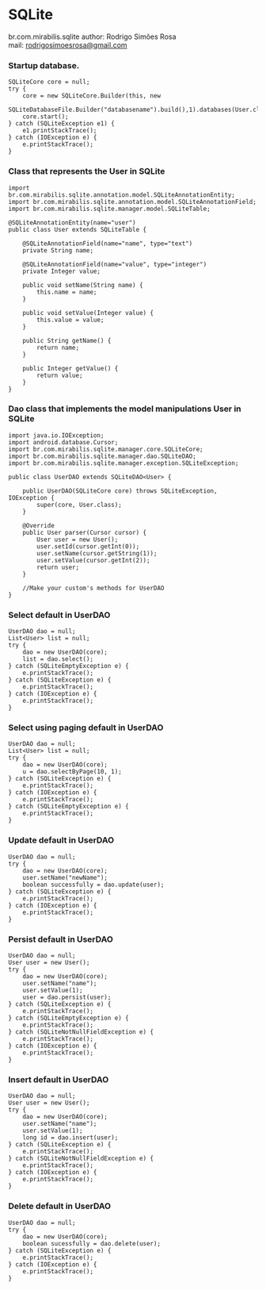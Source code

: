 SQLite
============================================================
br.com.mirabilis.sqlite
author: Rodrigo Simões Rosa		
mail: rodrigosimoesrosa@gmail.com

### Startup database.				

    SQLiteCore core = null;
	try {
		core = new SQLiteCore.Builder(this, new
		SQLiteDatabaseFile.Builder("databasename").build(),1).databases(User.class).build();
		core.start();
	} catch (SQLiteException e1) {
		e1.printStackTrace();
	} catch (IOException e) {
		e.printStackTrace();
	}
	
### Class that represents the User in SQLite

	import br.com.mirabilis.sqlite.annotation.model.SQLiteAnnotationEntity;
	import br.com.mirabilis.sqlite.annotation.model.SQLiteAnnotationField;
	import br.com.mirabilis.sqlite.manager.model.SQLiteTable;
	
	@SQLiteAnnotationEntity(name="user")
	public class User extends SQLiteTable {
	
		@SQLiteAnnotationField(name="name", type="text")
		private String name;
	
		@SQLiteAnnotationField(name="value", type="integer")
		private Integer value;
	
		public void setName(String name) {
			this.name = name;
		}
	
		public void setValue(Integer value) {
			this.value = value;
		}
	
		public String getName() {
			return name;
		}
	
		public Integer getValue() {
			return value;
		}
	}		
	
### Dao class that implements the model manipulations User in SQLite

	import java.io.IOException;
	import android.database.Cursor;
	import br.com.mirabilis.sqlite.manager.core.SQLiteCore;
	import br.com.mirabilis.sqlite.manager.dao.SQLiteDAO;
	import br.com.mirabilis.sqlite.manager.exception.SQLiteException;
	
	public class UserDAO extends SQLiteDAO<User> {
		
		public UserDAO(SQLiteCore core) throws SQLiteException, IOException {
			super(core, User.class);
		}
		
		@Override
		public User parser(Cursor cursor) {
			User user = new User();
			user.setId(cursor.getInt(0));
			user.setName(cursor.getString(1));
			user.setValue(cursor.getInt(2));
			return user;
		}
		
		//Make your custom's methods for UserDAO
	}
	
### Select default in UserDAO

	UserDAO dao = null;
	List<User> list = null;
	try {
		dao = new UserDAO(core);
		list = dao.select();
	} catch (SQLiteEmptyException e) {
		e.printStackTrace();
	} catch (SQLiteException e) {
		e.printStackTrace();
	} catch (IOException e) {
		e.printStackTrace();
	}

### Select using paging default in UserDAO

	UserDAO dao = null;
	List<User> list = null;
	try {
		dao = new UserDAO(core);
		u = dao.selectByPage(10, 1);
	} catch (SQLiteException e) {
		e.printStackTrace();
	} catch (IOException e) {
		e.printStackTrace();
	} catch (SQLiteEmptyException e) {
		e.printStackTrace();
	}

### Update default in UserDAO

	UserDAO dao = null;
	try {
		dao = new UserDAO(core);
		user.setName("newName");
		boolean successfully = dao.update(user);
	} catch (SQLiteException e) {
		e.printStackTrace();
	} catch (IOException e) {
		e.printStackTrace();
	}

### Persist default in UserDAO

	UserDAO dao = null;
	User user = new User();
	try {
		dao = new UserDAO(core);
		user.setName("name");
		user.setValue(1);
		user = dao.persist(user);
	} catch (SQLiteException e) {
		e.printStackTrace();
	} catch (SQLiteEmptyException e) {
		e.printStackTrace();
	} catch (SQLiteNotNullFieldException e) {
		e.printStackTrace();
	} catch (IOException e) {
		e.printStackTrace();
	}
	
### Insert default in UserDAO

	UserDAO dao = null;
	User user = new User();
	try {
		dao = new UserDAO(core);
		user.setName("name");
		user.setValue(1);
		long id = dao.insert(user);
	} catch (SQLiteException e) {
		e.printStackTrace();
	} catch (SQLiteNotNullFieldException e) {
		e.printStackTrace();
	} catch (IOException e) {
		e.printStackTrace();
	}

### Delete default in UserDAO

	UserDAO dao = null;
	try {
		dao = new UserDAO(core);
		boolean sucessfully = dao.delete(user);
	} catch (SQLiteException e) {
		e.printStackTrace();
	} catch (IOException e) {
		e.printStackTrace();
	}
